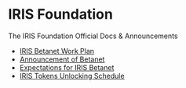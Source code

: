 # IRIS Foundation
The IRIS Foundation Official Docs &amp; Announcements
+ [IRIS Betanet Work Plan](betanet_work_plan.md)
+ [Announcement of Betanet](iris-betanet-plan.md)
+ [Expectations for IRIS Betanet](iris-betanet-expectations.md)
+ [IRIS Tokens Unlocking Schedule](iris-tokens-unlocking-schedule.md)
